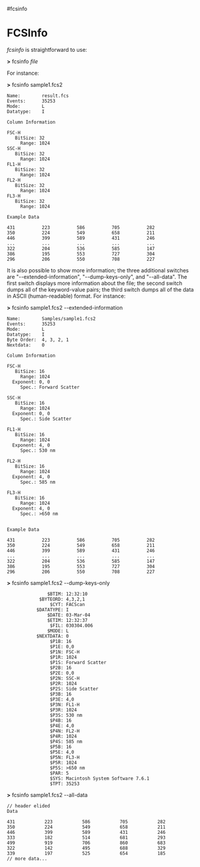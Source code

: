 #fcsinfo

# FCSInfo #

_fcsinfo_ is straightforward to use:

**>** fcsinfo _file_

For instance:

**>** fcsinfo sample1.fcs2

```
Name:        result.fcs
Events:      35253
Mode:        L
Datatype:    I

Column Information

FSC-H
   BitSize: 32
     Range: 1024
SSC-H
   BitSize: 32
     Range: 1024
FL1-H
   BitSize: 32
     Range: 1024
FL2-H
   BitSize: 32
     Range: 1024
FL3-H
   BitSize: 32
     Range: 1024

Example Data

431          223          586          705          282
350          224          549          658          211
446          399          589          431          246
...          ...          ...          ...          ...
322          204          536          585          147
386          195          553          727          304
296          206          550          708          227
```

It is also possible to show more information; the three additional switches are "--extended-information", "--dump-keys-only", and "--all-data". The first switch displays more information about the file; the second switch dumps all of the keyword-value pairs; the third switch dumps all of the data in ASCII (human-readable) format. For instance:

**>** fcsinfo sample1.fcs2 --extended-information

```
Name:        Samples/sample1.fcs2
Events:      35253
Mode:        L
Datatype:    I
Byte Order:  4, 3, 2, 1
Nextdata:    0

Column Information

FSC-H
   BitSize: 16
     Range: 1024
  Exponent: 0, 0
     Spec.: Forward Scatter

SSC-H
   BitSize: 16
     Range: 1024
  Exponent: 0, 0
     Spec.: Side Scatter

FL1-H
   BitSize: 16
     Range: 1024
  Exponent: 4, 0
     Spec.: 530 nm

FL2-H
   BitSize: 16
     Range: 1024
  Exponent: 4, 0
     Spec.: 585 nm

FL3-H
   BitSize: 16
     Range: 1024
  Exponent: 4, 0
     Spec.: >650 nm


Example Data

431          223          586          705          282          
350          224          549          658          211          
446          399          589          431          246          
...          ...          ...          ...          ...          
322          204          536          585          147          
386          195          553          727          304          
296          206          550          708          227 
```

**>** fcsinfo sample1.fcs2 --dump-keys-only

```
               $BTIM: 12:32:10
            $BYTEORD: 4,3,2,1
                $CYT: FACScan
           $DATATYPE: I
               $DATE: 03-Mar-04
               $ETIM: 12:32:37
                $FIL: 030304.006
               $MODE: L
           $NEXTDATA: 0
                $P1B: 16
                $P1E: 0,0
                $P1N: FSC-H
                $P1R: 1024
                $P1S: Forward Scatter
                $P2B: 16
                $P2E: 0,0
                $P2N: SSC-H
                $P2R: 1024
                $P2S: Side Scatter
                $P3B: 16
                $P3E: 4,0
                $P3N: FL1-H
                $P3R: 1024
                $P3S: 530 nm
                $P4B: 16
                $P4E: 4,0
                $P4N: FL2-H
                $P4R: 1024
                $P4S: 585 nm
                $P5B: 16
                $P5E: 4,0
                $P5N: FL3-H
                $P5R: 1024
                $P5S: >650 nm
                $PAR: 5
                $SYS: Macintosh System Software 7.6.1
                $TPT: 35253
```

**>** fcsinfo sample1.fcs2 --all-data

```
// header elided
Data

431           223           586           705           282
350           224           549           658           211
446           399           589           431           246
333           182           514           681           293
499           919           706           860           683
322           142           495           688           329
339           197           525           654           185
// more data...
```